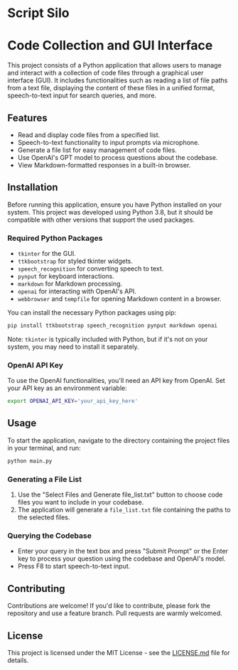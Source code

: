 # Script Silo
# Code Collection and GUI Interface

This project consists of a Python application that allows users to manage and interact with a collection of code files through a graphical user interface (GUI). It includes functionalities such as reading a list of file paths from a text file, displaying the content of these files in a unified format, speech-to-text input for search queries, and more. 

## Features

- Read and display code files from a specified list.
- Speech-to-text functionality to input prompts via microphone.
- Generate a file list for easy management of code files.
- Use OpenAI's GPT model to process questions about the codebase.
- View Markdown-formatted responses in a built-in browser.

## Installation

Before running this application, ensure you have Python installed on your system. This project was developed using Python 3.8, but it should be compatible with other versions that support the used packages.

### Required Python Packages

- `tkinter` for the GUI.
- `ttkbootstrap` for styled tkinter widgets.
- `speech_recognition` for converting speech to text.
- `pynput` for keyboard interactions.
- `markdown` for Markdown processing.
- `openai` for interacting with OpenAI's API.
- `webbrowser` and `tempfile` for opening Markdown content in a browser.

You can install the necessary Python packages using pip:

```bash
pip install ttkbootstrap speech_recognition pynput markdown openai
```

Note: `tkinter` is typically included with Python, but if it's not on your system, you may need to install it separately.

### OpenAI API Key

To use the OpenAI functionalities, you'll need an API key from OpenAI. Set your API key as an environment variable:

```bash
export OPENAI_API_KEY='your_api_key_here'
```

## Usage

To start the application, navigate to the directory containing the project files in your terminal, and run:

```bash
python main.py
```

### Generating a File List

1. Use the "Select Files and Generate file_list.txt" button to choose code files you want to include in your codebase.
2. The application will generate a `file_list.txt` file containing the paths to the selected files.

### Querying the Codebase

- Enter your query in the text box and press "Submit Prompt" or the Enter key to process your question using the codebase and OpenAI's model.
- Press F8 to start speech-to-text input.

## Contributing

Contributions are welcome! If you'd like to contribute, please fork the repository and use a feature branch. Pull requests are warmly welcomed.

## License

This project is licensed under the MIT License - see the [LICENSE.md](LICENSE.md) file for details.

